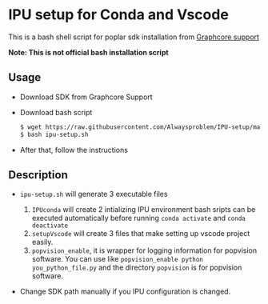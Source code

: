 # IPU setup for Conda and Vscode

This is a bash shell script for poplar sdk installation from [Graphcore support](https://www.graphcore.ai/support)

**Note: This is not official bash installation script**

## Usage

- Download SDK from Graphcore Support

- Download bash script

    ```bash
    $ wget https://raw.githubusercontent.com/Alwaysproblem/IPU-setup/main/ipu-setup.sh
    $ bash ipu-setup.sh
    ```

- After that, follow the instructions

## Description

- `ipu-setup.sh` will generate 3 executable files

    1. `IPUconda` will create 2 intializing IPU environment bash sripts can be executed automatically before running `conda activate` and `conda deactivate`
    2. `setupVscode` will create 3 files that make setting up vscode project easily.
    3. `popvision_enable`, it is wrapper for logging information for popvision software. You can use like `popvision_enable python you_python_file.py` and the directory `popvision` is for popvision software.  

- Change SDK path manually if you IPU configuration is changed.